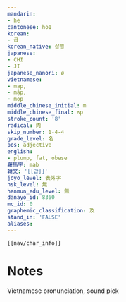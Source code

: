 ```yaml
---
mandarin:
- hē
cantonese: ho1
korean:
- 급
korean_native: 살찔
japanese:
- CHI
- JI
japanese_nanori: ø
vietnamese:
- mạp, 
- mập, 
- mọp
middle_chinese_initial: m
middle_chinese_final: ʌp
stroke_count: '8'
radical: 肉
skip_number: 1-4-4
grade_level: 名
pos: adjective
english:
- plump, fat, obese
羅馬字: mab
韓文: '[[맙]]'
joyo_level: 表外字
hsk_level: 無
hanmun_edu_level: 無
danayo_id: 8360
mc_id: 0
graphemic_classification: 及
stand_in: 'FALSE'
aliases:
---
```

```meta-bind-embed
[[nav/char_info]]
```

# Notes
Vietnamese pronunciation, sound pick
